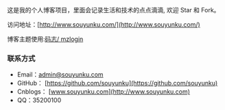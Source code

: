 

这是我的个人博客项目，里面会记录生活和技术的点点滴滴, 欢迎 Star 和 Fork。


访问地址：[http://www.souyunku.com/](http://www.souyunku.com/)


博客主题使用:[码志/ mzlogin](https://github.com/mzlogin/mzlogin.github.io)


### 联系方式
 - Email：admin@souyunku.com
 - GitHub： [https://github.com/souyunku](https://github.com/souyunku)
 - Cnblogs： [www.souyunku.com](http://www.souyunku.com)
 - QQ：35200100 